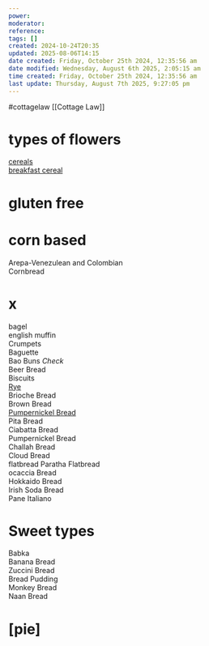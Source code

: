 ```yaml
---
power: 
moderator: 
reference: 
tags: []
created: 2024-10-24T20:35
updated: 2025-08-06T14:15
date created: Friday, October 25th 2024, 12:35:56 am
date modified: Wednesday, August 6th 2025, 2:05:15 am
time created: Friday, October 25th 2024, 12:35:56 am
last update: Thursday, August 7th 2025, 9:27:05 pm
---
```

#cottagelaw
[[Cottage Law]]

# types of flowers


[cereals](https://localhost/tiki-26.2/tiki-editpage.php?page=cereals)  
[breakfast cereal](https://localhost/tiki-26.2/tiki-editpage.php?page=breakfast+cereal)

# gluten free

# corn based

Arepa-Venezulean and Colombian  
Cornbread

# x

bagel  
english muffin  
Crumpets  
Baguette  
Bao Buns _Check_  
Beer Bread  
Biscuits  
[Rye](https://localhost/tiki-26.2/tiki-editpage.php?page=Rye)  
Brioche Bread  
Brown Bread  
[Pumpernickel Bread](https://localhost/tiki-26.2/tiki-editpage.php?page=Pumpernickel+Bread)  
Pita Bread  
Ciabatta Bread  
Pumpernickel Bread  
Challah Bread  
Cloud Bread  
flatbread Paratha Flatbread  
ocaccia Bread  
Hokkaido Bread  
Irish Soda Bread  
Pane Italiano

# Sweet types

Babka  
Banana Bread  
Zuccini Bread  
Bread Pudding  
Monkey Bread  
Naan Bread

# [pie]